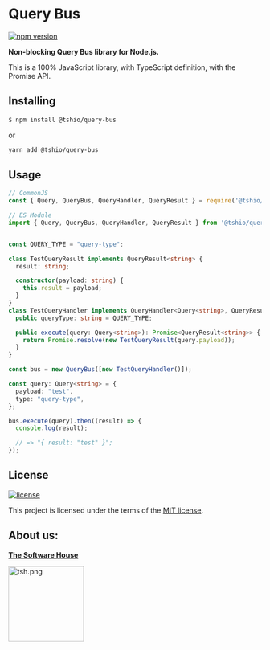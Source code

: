 # Query Bus

[![npm version](https://badge.fury.io/js/%40tshio%2Fquery-bus.svg)](https://badge.fury.io/js/%40tshio%2Fquery-bus)


**Non-blocking Query Bus library for Node.js.**

This is a 100% JavaScript library, with TypeScript definition, with the Promise API.

## Installing

```bash
$ npm install @tshio/query-bus
```
or
```bash
yarn add @tshio/query-bus
```

## Usage

```ts
// CommonJS
const { Query, QueryBus, QueryHandler, QueryResult } = require('@tshio/query-bus');

// ES Module
import { Query, QueryBus, QueryHandler, QueryResult } from '@tshio/query-bus';


const QUERY_TYPE = "query-type";

class TestQueryResult implements QueryResult<string> {
  result: string;

  constructor(payload: string) {
    this.result = payload;
  }
}
class TestQueryHandler implements QueryHandler<Query<string>, QueryResult<string>> {
  public queryType: string = QUERY_TYPE;

  public execute(query: Query<string>): Promise<QueryResult<string>> {
    return Promise.resolve(new TestQueryResult(query.payload));
  }
}

const bus = new QueryBus([new TestQueryHandler()]);

const query: Query<string> = {
  payload: "test",
  type: "query-type",
};

bus.execute(query).then((result) => {
  console.log(result);

  // => "{ result: "test" }";
});
```

## License

[![license](https://img.shields.io/badge/license-MIT-4dc71f.svg)](https://raw.githubusercontent.com/TheSoftwareHouse/node-common/master/LICENSE)

This project is licensed under the terms of the [MIT license](/LICENSE).

## About us:

<a href="https://tsh.io"><b>The Software House</b></a>

<img src="https://raw.githubusercontent.com/TheSoftwareHouse/node-common/master/assets/tsh.png" alt="tsh.png" width="150"  />  

